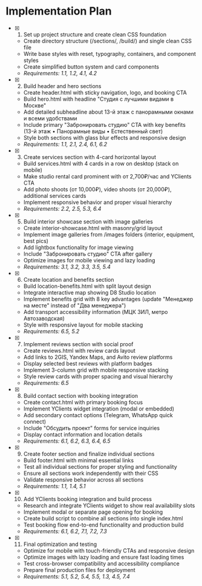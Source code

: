 # Implementation Plan

- [x] 1. Set up project structure and create clean CSS foundation

  - Create directory structure (/sections/, /build/) and single clean CSS file
  - Write base styles with reset, typography, containers, and component styles
  - Create simplified button system and card components
  - _Requirements: 1.1, 1.2, 4.1, 4.2_

- [x] 2. Build header and hero sections

  - Create header.html with sticky navigation, logo, and booking CTA
  - Build hero.html with headline "Студия с лучшими видами в Москве"
  - Add detailed subheadline about 13-й этаж с панорамными окнами и всеми удобствами
  - Include primary "Забронировать студию" CTA with key benefits (13-й этаж • Панорамные виды • Естественный свет)
  - Style both sections with glass blur effects and responsive design
  - _Requirements: 1.1, 2.1, 2.4, 6.1, 6.2_

- [x] 3. Create services section with 4-card horizontal layout

  - Build services.html with 4 cards in a row on desktop (stack on mobile)
  - Make studio rental card prominent with от 2,700₽/час and YClients CTA
  - Add photo shoots (от 10,000₽), video shoots (от 20,000₽), additional services cards
  - Implement responsive behavior and proper visual hierarchy
  - _Requirements: 2.2, 2.5, 5.3, 6.4_

- [x] 5. Build interior showcase section with image galleries

  - Create interior-showcase.html with masonry/grid layout
  - Implement image galleries from /images folders (interior, equipment, best pics)
  - Add lightbox functionality for image viewing
  - Include "Забронировать студию" CTA after gallery
  - Optimize images for mobile viewing and lazy loading
  - _Requirements: 3.1, 3.2, 3.3, 3.5, 5.4_

- [x] 6. Create location and benefits section

  - Build location-benefits.html with split layout design
  - Integrate interactive map showing D8 Studio location
  - Implement benefits grid with 8 key advantages (update "Менеджер на месте" instead of "Два менеджера")
  - Add transport accessibility information (МЦК ЗИЛ, метро Автозаводская)
  - Style with responsive layout for mobile stacking
  - _Requirements: 6.5, 5.2_

- [x] 7. Implement reviews section with social proof

  - Create reviews.html with review cards layout
  - Add links to 2GIS, Yandex Maps, and Avito review platforms
  - Display selected best reviews with platform badges
  - Implement 3-column grid with mobile responsive stacking
  - Style review cards with proper spacing and visual hierarchy
  - _Requirements: 6.5_

- [x] 8. Build contact section with booking integration

  - Create contact.html with primary booking focus
  - Implement YClients widget integration (modal or embedded)
  - Add secondary contact options (Telegram, WhatsApp quick connect)
  - Include "Обсудить проект" forms for service inquiries
  - Display contact information and location details
  - _Requirements: 6.1, 6.2, 6.3, 6.4, 6.5_

- [x] 9. Create footer section and finalize individual sections

  - Build footer.html with minimal essential links
  - Test all individual sections for proper styling and functionality
  - Ensure all sections work independently with their CSS
  - Validate responsive behavior across all sections
  - _Requirements: 1.1, 1.4, 5.1_

- [x] 10. Add YClients booking integration and build process

  - Research and integrate YClients widget to show real availability slots
  - Implement modal or separate page opening for booking
  - Create build script to combine all sections into single index.html
  - Test booking flow end-to-end functionality and production build
  - _Requirements: 6.1, 6.2, 7.1, 7.2, 7.3_

- [x] 11. Final optimization and testing
  - Optimize for mobile with touch-friendly CTAs and responsive design
  - Optimize images with lazy loading and ensure fast loading times
  - Test cross-browser compatibility and accessibility compliance
  - Prepare final production files for deployment
  - _Requirements: 5.1, 5.2, 5.4, 5.5, 1.3, 4.5, 7.4_

